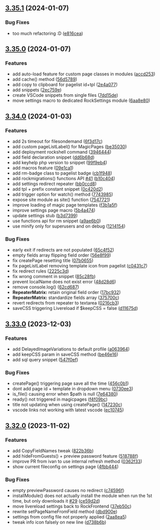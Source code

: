 ## [3.35.1](https://github.com/baumrock/RockMigrations/compare/v3.35.0...v3.35.1) (2024-01-07)


### Bug Fixes

* too much refactoring :D ([e816cea](https://github.com/baumrock/RockMigrations/commit/e816cea53a02eb7f14e321a8dd2ba6219c421261))

## [3.35.0](https://github.com/baumrock/RockMigrations/compare/v3.34.0...v3.35.0) (2024-01-07)


### Features

* add auto-load feature for custom page classes in modules ([accd253](https://github.com/baumrock/RockMigrations/commit/accd253bff1320299b498cb4b6b86bbb57c1b63a))
* add cache() method ([56d5789](https://github.com/baumrock/RockMigrations/commit/56d57891a104ba37b97759e23aefb9efa4b512d7))
* add copy to clipboard for pagelist id+tpl ([2e4a077](https://github.com/baumrock/RockMigrations/commit/2e4a077aa0c3bc41b4e26837793d6aed8515f125))
* add snippets ([2ec759e](https://github.com/baumrock/RockMigrations/commit/2ec759e270fc760763364d49a5c20a14af20ab56))
* create VSCode snippets from single files ([7dd15de](https://github.com/baumrock/RockMigrations/commit/7dd15ded83be0dee90c9c3ce0f6082db88ea5c48))
* move settings macro to dedicated RockSettings module ([6aa8e80](https://github.com/baumrock/RockMigrations/commit/6aa8e8064fcf1be014dee8d75c9280c1c5103763))

## [3.34.0](https://github.com/baumrock/RockMigrations/compare/v3.33.0...v3.34.0) (2024-01-03)


### Features

* add 2s timeout for filesondemand ([6f3d17c](https://github.com/baumrock/RockMigrations/commit/6f3d17cd8f71d157e3c978c4d2567d226c64274c))
* add custom pageListLabel() for MagicPages ([be35030](https://github.com/baumrock/RockMigrations/commit/be3503074879bfee8c0915edf308adce8de0dc40))
* add deployment rockshell command ([3946444](https://github.com/baumrock/RockMigrations/commit/3946444f7b60ed3e3232c147303e37c9edf5284b))
* add field declaration snippet ([dd6b68d](https://github.com/baumrock/RockMigrations/commit/dd6b68d1110dc0dfa546ae0d29b50c6e5dfe7df5))
* add keyhelp php version to snippet ([99f9eb4](https://github.com/baumrock/RockMigrations/commit/99f9eb4bdab5a5bc1cccad7fb983746046590f8b))
* add macros feature ([09e1ca1](https://github.com/baumrock/RockMigrations/commit/09e1ca1bc2d4ea6c4df47b534b72799f0c2b6b2c))
* add rm-badge class to pagelist badge ([cb1f948](https://github.com/baumrock/RockMigrations/commit/cb1f948c9b04cef58680049dfd1e0bb30bb94a67))
* add rockmigrations() functions API [#41](https://github.com/baumrock/RockMigrations/issues/41) ([b10c404](https://github.com/baumrock/RockMigrations/commit/b10c404a5b5f95df082861551738218155098b3b))
* add settings redirect repeater ([bb0ccd8](https://github.com/baumrock/RockMigrations/commit/bb0ccd8375edd4495d6201da84eeb3de4d7c10e9))
* add tpl + prefix constant snippet ([0c420d2](https://github.com/baumrock/RockMigrations/commit/0c420d2d15d1219b1ab7caea722244bb99998f03))
* add trigger option for watch() method ([7743985](https://github.com/baumrock/RockMigrations/commit/7743985c6e460f54f77eddd3b85b9f24d3ffeaba))
* expose site module as site() function ([7547721](https://github.com/baumrock/RockMigrations/commit/75477219df7ca9e79d4a8fa0b87e096089e95855))
* improve loading of magic page templates ([f3b1a5f](https://github.com/baumrock/RockMigrations/commit/f3b1a5f80255378d2d3abb4520b17842c37d2969))
* improve settings page macro ([5b4a474](https://github.com/baumrock/RockMigrations/commit/5b4a4740fdd2b3c805eea9de5875787591480835))
* update settings stub ([b3d7399](https://github.com/baumrock/RockMigrations/commit/b3d739958f256bc5e312ed3780d41a84a9732b5d))
* use functions api for rm snippet ([a9ae6b0](https://github.com/baumrock/RockMigrations/commit/a9ae6b088ab3affb07f65b7b02e33b76ea723e1a))
* use minify only for superusers and on debug ([1214154](https://github.com/baumrock/RockMigrations/commit/1214154449b6bd777537cad6252db25ad8603d8a))


### Bug Fixes

* early exit if redirects are not populated ([65c4f52](https://github.com/baumrock/RockMigrations/commit/65c4f52b11eb724ef880fec865a6044beaf7da95))
* empty fields array flipping field order ([56e8f99](https://github.com/baumrock/RockMigrations/commit/56e8f99f0e8f92235c704ae6112a4b877388edfb))
* fix createPage resetting title ([07b0655](https://github.com/baumrock/RockMigrations/commit/07b06557d1af5e1f4c91e60e0fd48ca921ac80a6))
* fix pageListLabel removing template icon from pagelist ([c0431c7](https://github.com/baumrock/RockMigrations/commit/c0431c7d1ead71508b80b4f1c8770b0bab5670e0))
* fix redirect rules ([2225c3d](https://github.com/baumrock/RockMigrations/commit/2225c3d7b680bbd1b34d34bcb3fb6cedad0af18c))
* fix wrong comment in snippet ([85c28fb](https://github.com/baumrock/RockMigrations/commit/85c28fb97411f2af1ab3c77d3911b777d3f77ccf))
* prevent localName does not exist error ([48d28d6](https://github.com/baumrock/RockMigrations/commit/48d28d60df606434e0841cb5dab9d85b12c20781))
* remove console.log() ([62cd687](https://github.com/baumrock/RockMigrations/commit/62cd687cd952c41503e808c1a7bf6cb7dd93df1d))
* **RepeaterMatrix:** retain original field order ([17bc932](https://github.com/baumrock/RockMigrations/commit/17bc932fb28ed5cd4ed8385bf1e53b4953b495c2))
* **RepeaterMatrix:** standardize fields array ([375700c](https://github.com/baumrock/RockMigrations/commit/375700c0ba5f2881bec463d6e0f88f77cf2f6250))
* revert redirects from repeater to textarea ([0216cb3](https://github.com/baumrock/RockMigrations/commit/0216cb38d95ecf196ad24faebc1ce17d2dbc419c))
* saveCSS triggering Livereload if $keepCSS = false ([d11675d](https://github.com/baumrock/RockMigrations/commit/d11675d31359862b275907dffd2f72f07c9fbd90))

## [3.33.0](https://github.com/baumrock/RockMigrations/compare/v3.32.0...v3.33.0) (2023-12-03)


### Features

* add DelayedImageVariations to default profile ([a063964](https://github.com/baumrock/RockMigrations/commit/a063964635d19c64a69318470b25b75fde50c51d))
* add keepCSS param in saveCSS method ([be46e16](https://github.com/baumrock/RockMigrations/commit/be46e1665e1930733cc192e833f895b2a42b2241))
* add sql query snippet ([547f0ef](https://github.com/baumrock/RockMigrations/commit/547f0ef894c10938c076e3973279428093fbb057))


### Bug Fixes

* createPage() triggering page save all the time ([456c0b1](https://github.com/baumrock/RockMigrations/commit/456c0b1449a8b15d3a4b715bbfe39a4bc734f1e0))
* dont add page id + template in dropdown menu ([0730ee3](https://github.com/baumrock/RockMigrations/commit/0730ee300bcb87d383bdfae647442834def63c47))
* is_file() causing error when $path is null ([7e64380](https://github.com/baumrock/RockMigrations/commit/7e643806c3bf8feb5b04b766c20e962521c4f74b))
* ready() not triggered in magicpages ([f4f09bc](https://github.com/baumrock/RockMigrations/commit/f4f09bcba34f4cfa7078bc94cd5a99589f923f49))
* title not updating when using createPage() ([147230c](https://github.com/baumrock/RockMigrations/commit/147230c614ddf1ac97c503e90338f7d652fdccee))
* vscode links not working with latest vscode ([ec10745](https://github.com/baumrock/RockMigrations/commit/ec1074516641af2dd1f410be8c843d716ace1cf0))

## [3.32.0](https://github.com/baumrock/RockMigrations/compare/v3.31.1...v3.32.0) (2023-11-02)


### Features

* add CopyFieldNames tweak ([822b36b](https://github.com/baumrock/RockMigrations/commit/822b36bbd2bf7eca83a4293d4fcebf4f3e29a510))
* add hideFromGuests() + preview password feature ([518788f](https://github.com/baumrock/RockMigrations/commit/518788f1bc33cf1ca2a661f52bcac4eac5300ec3))
* improve PR from ivan to use internal refresh method ([0362f33](https://github.com/baumrock/RockMigrations/commit/0362f33fcf9bf72d19b9ef792c6a324119f2cdd4))
* show current fileconfig on settings page ([4fbb444](https://github.com/baumrock/RockMigrations/commit/4fbb4448157f5cf4a77036f0de3174d2db4d8719))


### Bug Fixes

* empty previewPassword causes no redirect ([c74596f](https://github.com/baumrock/RockMigrations/commit/c74596ff03c96c6b19fe4664ff828bf3c242e34b))
* installModule() does not actually install the module when run the 1st time, but only downloads it [#29](https://github.com/baumrock/RockMigrations/issues/29) ([ce59d2d](https://github.com/baumrock/RockMigrations/commit/ce59d2d6414f3c410bf2275b2641caaf28bf8e1b))
* move livereload settings back to RockFrontend ([37eb50c](https://github.com/baumrock/RockMigrations/commit/37eb50cc9125a0568d74f0d9323b45ac163482b4))
* rewrite setPageNameFromField method ([dbd900e](https://github.com/baumrock/RockMigrations/commit/dbd900ec28b7feb6080e8f63711503ed0db0b58f))
* settings from config file not properly applied ([2aa8ea5](https://github.com/baumrock/RockMigrations/commit/2aa8ea508449efeb14f55c1fa146ed44653935b8))
* tweak info icon falsely on new line ([d738b6b](https://github.com/baumrock/RockMigrations/commit/d738b6b34fe87a6f228f7b017f3b8a871fb1a426))

